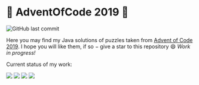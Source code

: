 
# 🎄 AdventOfCode 2019 🎄

![GitHub last commit](https://img.shields.io/github/last-commit/joajar/adventOfCode2019)

Here you may find my Java solutions of puzzles taken from [Advent of Code 2019](https://adventofcode.com/2019). I hope you will like them, if so &minus; give a star to this repository :smile: _Work in progress!_ 


Current status of my work:

![](https://badgen.net/badge/01/%E2%98%85%E2%98%85/blue)
![](https://badgen.net/badge/02/%E2%98%85%E2%98%85/blue)
![](https://badgen.net/badge/03/%E2%98%85%E2%98%85/blue)
![](https://badgen.net/badge/04/%E2%98%85%E2%98%85/blue)

